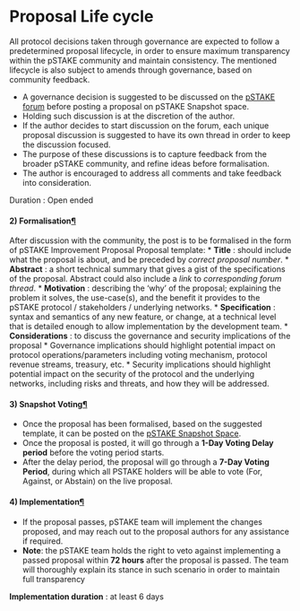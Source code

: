 # Proposal Life cycle

All protocol decisions taken through governance are expected to follow a predetermined proposal lifecycle, in order to ensure maximum transparency within the pSTAKE community and maintain consistency. The mentioned lifecycle is also subject to amends through governance, based on community feedback.

* A governance decision is suggested to be discussed on the [pSTAKE forum](https://forum.pstake.finance/) before posting a proposal on pSTAKE Snapshot space.
* Holding such discussion is at the discretion of the author.
* If the author decides to start discussion on the forum, each unique proposal discussion is suggested to have its own thread in order to keep the discussion focused.
* The purpose of these discussions is to capture feedback from the broader pSTAKE community, and refine ideas before formalisation.
* The author is encouraged to address all comments and take feedback into consideration.

Duration : Open ended

#### 2) Formalisation[¶](broken-reference) <a href="#2-formalisation" id="2-formalisation"></a>

After discussion with the community, the post is to be formalised in the form of pSTAKE Improvement Proposal Proposal template: \* **Title** : should include what the proposal is about, and be preceded by _correct proposal number_. \* **Abstract** : a short technical summary that gives a gist of the specifications of the proposal. Abstract could also include a _link_ to _corresponding forum thread_. \* **Motivation** : describing the ‘why’ of the proposal; explaining the problem it solves, the use-case(s), and the benefit it provides to the pSTAKE protocol / stakeholders / underlying networks. \* **Specification** : syntax and semantics of any new feature, or change, at a technical level that is detailed enough to allow implementation by the development team. \* **Considerations** : to discuss the governance and security implications of the proposal \* Governance implications should highlight potential impact on protocol operations/parameters including voting mechanism, protocol revenue streams, treasury, etc. \* Security implications should highlight potential impact on the security of the protocol and the underlying networks, including risks and threats, and how they will be addressed.

#### 3) Snapshot Voting[¶](broken-reference) <a href="#3-snapshot-voting" id="3-snapshot-voting"></a>

* Once the proposal has been formalised, based on the suggested template, it can be posted on the [pSTAKE Snapshot Space](https://snapshot.org/#/pstakefinance.eth).
* Once the proposal is posted, it will go through a **1-Day Voting Delay period** before the voting period starts.
* After the delay period, the proposal will go through a **7-Day Voting Period**, during which all PSTAKE holders will be able to vote (For, Against, or Abstain) on the live proposal.

#### 4) Implementation[¶](broken-reference) <a href="#4-implementation" id="4-implementation"></a>

* If the proposal passes, pSTAKE team will implement the changes proposed, and may reach out to the proposal authors for any assistance if required.
* **Note**: the pSTAKE team holds the right to veto against implementing a passed proposal within **72 hours** after the proposal is passed. The team will thoroughly explain its stance in such scenario in order to maintain full transparency

**Implementation duration** : at least 6 days
